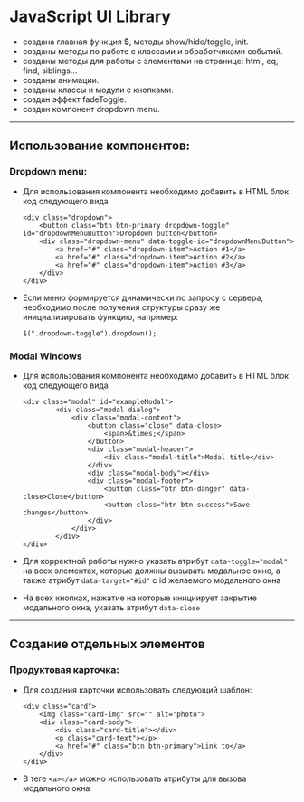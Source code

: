 # JavaScript UI Library

- создана главная функция $, методы show/hide/toggle, init.
- созданы методы по работе с классами и обработчиками событий.
- созданы методы для работы с элементами на странице: html, eq, find, siblings…
- созданы анимации.
- созданы классы и модули с кнопками.
- создан эффект fadeToggle.
- создан компонент dropdown menu.

***

## Использование компонентов:
### Dropdown menu:
- Для использования компонента необходимо добавить в HTML блок код следующего вида

    ```
	<div class="dropdown">
    	<button class="btn btn-primary dropdown-toggle" id="dropdownMenuButton">Dropdown button</button>
    	<div class="dropdown-menu" data-toggle-id="dropdownMenuButton">
    		<a href="#" class="dropdown-item">Action #1</a>
    		<a href="#" class="dropdown-item">Action #2</a>
    		<a href="#" class="dropdown-item">Action #3</a>
    	</div>
    </div>
	```

- Если меню формируется динамически по запросу с сервера, необходимо после получения структуры сразу же инициализировать функцию, например:

	```
    $(".dropdown-toggle").dropdown();
	```

### Modal Windows
- Для использования компонента необходимо добавить в HTML блок код следующего вида

	```
	<div class="modal" id="exampleModal">
			<div class="modal-dialog">
				<div class="modal-content">
					<button class="close" data-close>
						<span>&times;</span>
					</button>
					<div class="modal-header">
						<div class="modal-title">Modal title</div>
					</div>
					<div class="modal-body"></div>
					<div class="modal-footer">
						<button class="btn btn-danger" data-close>Close</button>
						<button class="btn btn-success">Save changes</button>
					</div>
				</div>
			</div>
	</div>
	```

- Для корректной работы нужно указать атрибут ```data-toggle="modal"``` на всех элементах, которые должны вызывать модальное окно, а также атрибут ```data-target="#id"``` c id желаемого модального окна
- На всех кнопках, нажатие на которые инициирует закрытие модального окна, указать атрибут ```data-close```

***
## Создание отдельных элементов
### Продуктовая карточка:
- Для создания карточки использовать следующий шаблон:
	```
	<div class="card">
		<img class="card-img" src="" alt="photo">
		<div class="card-body">
			<div class="card-title"></div>
			<p class="card-text"></p>
			<a href="#" class="btn btn-primary">Link to</a>
		</div>
	</div>
	```

- В теге ```<а></a>``` можно использовать атрибуты для вызова модального окна